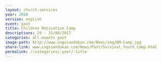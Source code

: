 ```yaml
---
layout: church-services
year: 2018
version: english
event: past
title: Children Motivation Camp
descriptions: 29 - 31/08/2017
categories: all-events past
image-path: http://www.cogssandakan.com/News/img/BM-Camp.jpg
share-link: www.cogssandakan.com/News/Past/Survival_Youth_Camp.html
permalink: /:categories/:year/:title
---
```


